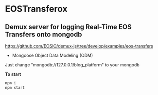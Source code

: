 

# EOSTransferox

## Demux server for logging Real-Time EOS Transfers onto mongodb

https://github.com/EOSIO/demux-js/tree/develop/examples/eos-transfers
+ Mongoose Object Data Modeling (ODM)


Just change "mongodb://127.0.0.1/blog_platform" to your mongodb

**To start**
```sh
npm i
npm start
```



